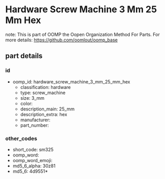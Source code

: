 # Hardware Screw Machine 3 Mm 25 Mm Hex  

note: This is part of OOMP the Oopen Organization Method For Parts. For more details: https://github.com/oomlout/oomp_base

##  part details





### id
* oomp_id: hardware_screw_machine_3_mm_25_mm_hex
  * classification: hardware
  * type: screw_machine
  * size: 3_mm
  * color: 
  * description_main: 25_mm
  * description_extra: hex
  * manufacturer: 
  * part_number: 

### other_codes
* short_code: sm325
* oomp_word: 
* oomp_word_emoji: 
* md5_6_alpha: 30z81
* md5_6: 4d9551* 